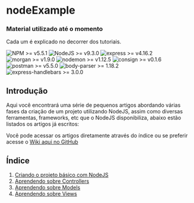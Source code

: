 # nodeExample #

### Material utilizado até o momento 

Cada um é explicado no decorrer dos tutoriais.

![NPM >= v5.5.1](https://img.shields.io/badge/npm-%3E%3D%20v5.5.1-red.svg)
![NodeJS >= v9.3.0](https://img.shields.io/badge/node-%3E%3D%20v9.3.0-brightgreen.svg)
![express >= v4.16.2](https://img.shields.io/badge/express-%3E%3D%20v4.16.2-lightgrey.svg)
![morgan >= v1.9.0](https://img.shields.io/badge/morgan-%3E%3D%20v1.9.0-lightgrey.svg)
![nodemon >= v1.12.5](https://img.shields.io/badge/nodemon-%3E%3D%20v1.12.5-brightgreen.svg)
![consign >= v0.1.6](https://img.shields.io/badge/consign-%3E%3D%20v0.1.6-lightgrey.svg)
![postman >= v5.5.0](https://img.shields.io/badge/postman-%3E%3D%20v5.5.0-orange.svg)
![body-parser >= 1.18.2](https://img.shields.io/badge/body--parser-%3E%3D%20v1.18.2-lightgrey.svg)
![express-handlebars >= 3.0.0](https://img.shields.io/badge/express--handlebars-%3E%3D%20v3.0.0-orange.svg)

## Introdução

Aqui você encontrará uma série de pequenos artigos abordando várias fases da criação de um projeto utilizando NodeJS, assim como diversas ferramentas, frameworks, etc que o NodeJS disponibiliza, abaixo estão listados os artigos já escritos:

Você pode acessar os artigos diretamente através do índice ou se preferir acesse o [Wiki aqui no GitHub](https://github.com/ingoguilherme/nodeExample/wiki)

## Índice

1. [Criando o projeto básico com NodeJS](https://github.com/ingoguilherme/nodeExample/wiki/1.-Criando-o-projeto-b%C3%A1sico-com-NodeJS)
2. [Aprendendo sobre Controllers](https://github.com/ingoguilherme/nodeExample/wiki/2.-Aprendendo-sobre-Controllers)
3. [Aprendendo sobre Models](https://github.com/ingoguilherme/nodeExample/wiki/3.-Aprendendo-sobre-Models)
4. [Aprendendo sobre Views](https://github.com/ingoguilherme/nodeExample/wiki/4.-Aprendendo-sobre-Views)
